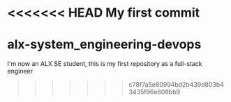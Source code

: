 <<<<<<< HEAD
My first commit
=======
# alx-system_engineering-devops
I'm now an ALX SE student, this is my first repository as a full-stack engineer
>>>>>>> c78f7a5e80994bd2b439d803b43435f96e608bb9
